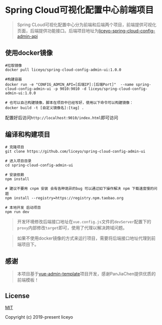 # Spring Cloud可视化配置中心前端项目

> Spring CLoud可视化配置中心分为前端和后端两个项目，前端提供可视化页面，后端提供功能接口。后端项目地址为[liceyo-spring-cloud-config-admin-api](https://github.com/liceyo/liceyo-spring-cloud-config-admin-api)

## 使用docker镜像

```shell script
#拉取镜像
docker pull liceyo/spring-cloud-config-admin-ui:1.0.0

#构建容器
docker run -e "CONFIG_ADMIN_API=[后端IP]:[后端Port]"  --name spring-cloud-config-admin-ui -p 9010:9010 -d liceyo/spring-cloud-config-admin-ui:1.0.0

# 也可以自己构建镜像，脚本在项目中已经写好，使用以下命令可以构建镜像：
docker build -t [自定义镜像名]:[tag] .
```

配置好后访问`http://localhost:9010/index.html`即可访问

## 编译和构建项目

```shell script
# 克隆项目
git clone https://github.com/liceyo/spring-cloud-config-admin-ui

# 进入项目目录
cd spring-cloud-config-admin-ui

# 安装依赖
npm install

# 建议不要用 cnpm 安装 会有各种诡异的bug 可以通过如下操作解决 npm 下载速度慢的问题
npm install --registry=https://registry.npm.taobao.org

# 本地开发 启动项目
npm run dev
```
> 开发环境修改后端接口地址在`vue.config.js`文件的`devServer`配置下的`proxy`内部修改`target`即可，使用了代理以解决跨域问题。

> 如果不使用docker镜像的方式来运行项目，需要将后端接口地址代理到前端项目下。

## 感谢

> 本项目基于[vue-admin-template](https://github.com/PanJiaChen/vue-admin-template)项目开发，感谢PanJiaChen提供优质的前端模板！


## License

[MIT](https://github.com/liceyo/spring-cloud-config-admin-ui/blob/master/LICENSE)

Copyright (c) 2019-present liceyo